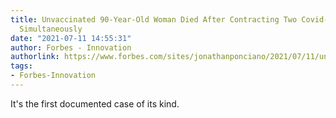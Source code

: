 ```yaml
---
title: Unvaccinated 90-Year-Old Woman Died After Contracting Two Covid-19 Variants
  Simultaneously
date: "2021-07-11 14:55:31"
author: Forbes - Innovation
authorlink: https://www.forbes.com/sites/jonathanponciano/2021/07/11/unvaccinated-90-year-old-woman-died-after-contracting-two-covid-19-variants-simultaneously/
tags:
- Forbes-Innovation
---
```

It's the first documented case of its kind.